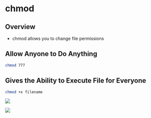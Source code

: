 # chmod

## Overview

* chmod allows you to change file permissions

## Allow Anyone to Do Anything

```bash
chmod 777
```

## Gives the Ability to Execute File for Everyone

```bash
chmod +x filename
```

![](../.gitbook/assets/chmod-1.png)

![](../.gitbook/assets/chmod-2.png)
